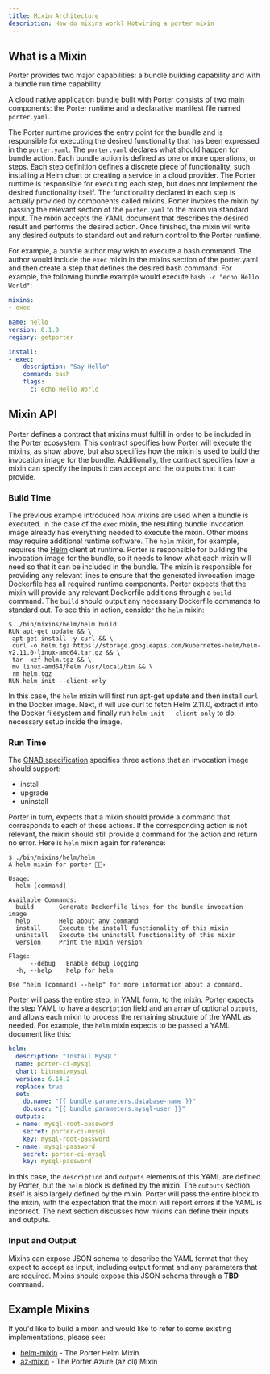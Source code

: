 ```yaml
---
title: Mixin Architecture 
description: How do mixins work? Hotwiring a porter mixin
---
```


## What is a Mixin

Porter provides two major capabilities: a bundle building capability and with a bundle run time capability.

A cloud native application bundle built with Porter consists of two main components: the Porter runtime and a declarative manifest file named `porter.yaml`.

The Porter runtime provides the entry point for the bundle and is responsible for executing the desired functionality that has been expressed in the `porter.yaml`. The `porter.yaml` declares what should happen for bundle action. Each bundle action is defined as one or more operations, or steps. Each step definition defines a discrete piece of functionality, such installing a Helm chart or creating a service in a cloud provider. The Porter runtime is responsible for executing each step, but does not implement the desired functionality itself. The functionality declared in each step is actually provided by components called mixins. Porter invokes the mixin by passing the relevant section of the `porter.yaml` to the mixin via standard input. The mixin accepts the YAML document that describes the desired result and performs the desired action. Once finished, the mixin wil write any desired outputs to standard out and return control to the Porter runtime.

For example, a bundle author may wish to execute a bash command. The author would include the `exec` mixin in the mixins section of the porter.yaml and then create a step that defines the desired bash command. For example, the following bundle example would execute `bash -c "echo Hello World"`:

```yaml
mixins:
- exec

name: hello
version: 0.1.0
regisry: getporter

install:
- exec:
    description: "Say Hello"
    command: bash
    flags:
      c: echo Hello World
```

## Mixin API

Porter defines a contract that mixins must fulfill in order to be included in the Porter ecosystem. This contract specifies how Porter will execute the mixins, as show above, but also specifies how the mixin is used to build the invocation image for the bundle. Additionally, the contract specifies how a mixin can specify the inputs it can accept and the outputs that it can provide.

### Build Time

The previous example introduced how mixins are used when a bundle is executed. In the case of the `exec` mixin, the resulting bundle invocation image already has everything needed to execute the mixin. Other mixins may require additional runtime software. The `helm` mixin, for example, requires the [Helm](https://helm.sh/) client at runtime. Porter is responsible for building the invocation image for the bundle, so it needs to know what each mixin will need so that it can be included in the bundle. The mixin is responsible for providing any relevant lines to ensure that the generated invocation image Dockerfile has all required runtime components. Porter expects that the mixin will provide any relevant Dockerfile additions through a `build` command. The `build` should output any necessary Dockerfile commands to standard out. To see this in action, consider the `helm` mixin:

```console
$ ./bin/mixins/helm/helm build
RUN apt-get update && \
 apt-get install -y curl && \
 curl -o helm.tgz https://storage.googleapis.com/kubernetes-helm/helm-v2.11.0-linux-amd64.tar.gz && \
 tar -xzf helm.tgz && \
 mv linux-amd64/helm /usr/local/bin && \
 rm helm.tgz
RUN helm init --client-only
```

In this case, the `helm` mixin will first run apt-get update and then install `curl` in the Docker image. Next, it will use curl to fetch Helm 2.11.0, extract it into the Docker filesystem and finally run `helm init --client-only` to do necessary setup inside the image.

### Run Time

The [CNAB specification](https://github.com/cnabio/cnab-spec/blob/master/103-bundle-runtime.md) specifies three actions that an invocation image should support:

* install
* upgrade
* uninstall

Porter in turn, expects that a mixin should provide a command that corresponds to each of these actions. If the corresponding action is not relevant, the mixin should still provide a command for the action and return no error. Here is `helm` mixin again for reference:

```console
$ ./bin/mixins/helm/helm
A helm mixin for porter 👩🏽‍✈️

Usage:
  helm [command]

Available Commands:
  build       Generate Dockerfile lines for the bundle invocation image
  help        Help about any command
  install     Execute the install functionality of this mixin
  uninstall   Execute the uninstall functionality of this mixin
  version     Print the mixin version

Flags:
      --debug   Enable debug logging
  -h, --help    help for helm

Use "helm [command] --help" for more information about a command.
```

Porter will pass the entire step, in YAML form, to the mixin. Porter expects the step YAML to have a `description` field and an array of optional `outputs`, and allows each mixin to process the remaining structure of the YAML as needed. For example, the `helm` mixin expects to be passed a YAML document like this:

```yaml
helm:
  description: "Install MySQL"
  name: porter-ci-mysql
  chart: bitnami/mysql
  version: 6.14.2
  replace: true
  set:
    db.name: "{{ bundle.parameters.database-name }}"
    db.user: "{{ bundle.parameters.mysql-user }}"
  outputs:
  - name: mysql-root-password
    secret: porter-ci-mysql
    key: mysql-root-password
  - name: mysql-password
    secret: porter-ci-mysql
    key: mysql-password
```

In this case, the `description` and `outputs` elements of this YAML are defined by Porter, but the `helm` block is defined by the mixin. The `outputs` section itself is also largely defined by the mixin. Porter will pass the entire block to the mixin, with the expectation that the mixin will report errors if the YAML is incorrect. The next section discusses how mixins can define their inputs and outputs.

### Input and Output

Mixins can expose JSON schema to describe the YAML format that they expect to accept as input, including output format and any parameters that are required. Mixins should expose this JSON schema through a **TBD** command.

## Example Mixins

If you'd like to build a mixin and would like to refer to some existing implementations, please see:

* [helm-mixin](https://github.com/getporter/helm-mixin) - The Porter Helm Mixin
* [az-mixin](https://github.com/getporter/az-mixin) - The Porter Azure (az cli) Mixin